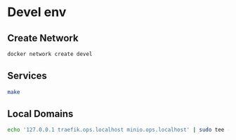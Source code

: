 # Devel env


## Create Network

```sh
docker network create devel
```


## Services

```sh
make
```


## Local Domains

```sh
echo '127.0.0.1 traefik.ops.localhost minio.ops.localhost' | sudo tee -a /etc/hosts
```
